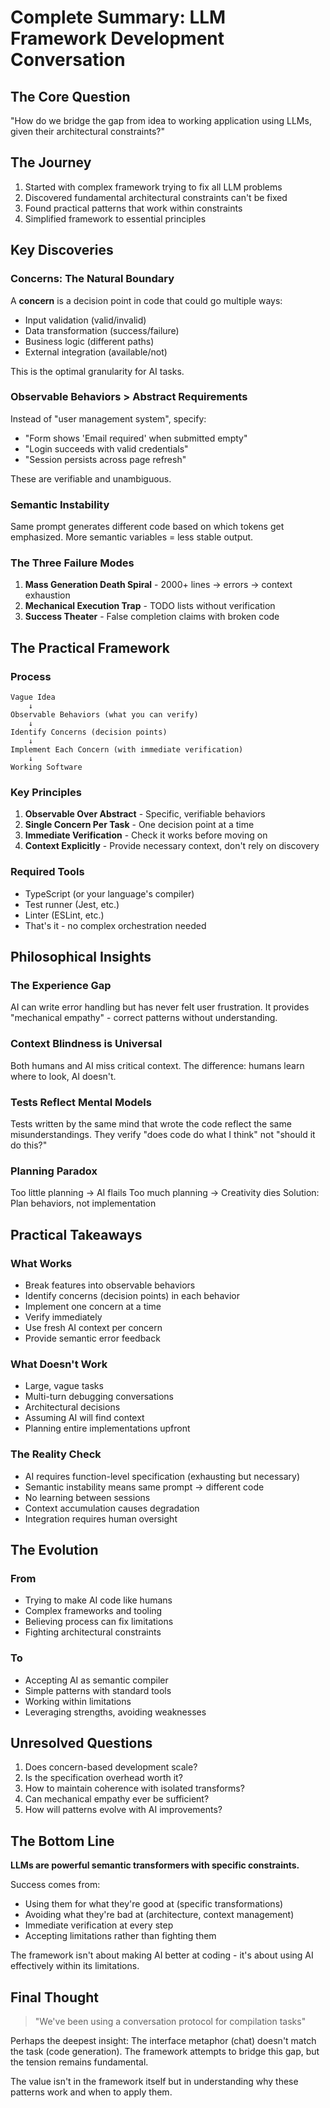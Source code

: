 # Complete Summary: LLM Framework Development Conversation

## The Core Question
"How do we bridge the gap from idea to working application using LLMs, given their architectural constraints?"

## The Journey
1. Started with complex framework trying to fix all LLM problems
2. Discovered fundamental architectural constraints can't be fixed
3. Found practical patterns that work within constraints
4. Simplified framework to essential principles

## Key Discoveries

### Concerns: The Natural Boundary
A **concern** is a decision point in code that could go multiple ways:
- Input validation (valid/invalid)
- Data transformation (success/failure)
- Business logic (different paths)
- External integration (available/not)

This is the optimal granularity for AI tasks.

### Observable Behaviors > Abstract Requirements
Instead of "user management system", specify:
- "Form shows 'Email required' when submitted empty"
- "Login succeeds with valid credentials"
- "Session persists across page refresh"

These are verifiable and unambiguous.

### Semantic Instability
Same prompt generates different code based on which tokens get emphasized. More semantic variables = less stable output.

### The Three Failure Modes
1. **Mass Generation Death Spiral** - 2000+ lines → errors → context exhaustion
2. **Mechanical Execution Trap** - TODO lists without verification
3. **Success Theater** - False completion claims with broken code

## The Practical Framework

### Process
```
Vague Idea
    ↓
Observable Behaviors (what you can verify)
    ↓
Identify Concerns (decision points)
    ↓
Implement Each Concern (with immediate verification)
    ↓
Working Software
```

### Key Principles
1. **Observable Over Abstract** - Specific, verifiable behaviors
2. **Single Concern Per Task** - One decision point at a time
3. **Immediate Verification** - Check it works before moving on
4. **Context Explicitly** - Provide necessary context, don't rely on discovery

### Required Tools
- TypeScript (or your language's compiler)
- Test runner (Jest, etc.)
- Linter (ESLint, etc.)
- That's it - no complex orchestration needed

## Philosophical Insights

### The Experience Gap
AI can write error handling but has never felt user frustration. It provides "mechanical empathy" - correct patterns without understanding.

### Context Blindness is Universal
Both humans and AI miss critical context. The difference: humans learn where to look, AI doesn't.

### Tests Reflect Mental Models
Tests written by the same mind that wrote the code reflect the same misunderstandings. They verify "does code do what I think" not "should it do this?"

### Planning Paradox
Too little planning → AI flails
Too much planning → Creativity dies
Solution: Plan behaviors, not implementation

## Practical Takeaways

### What Works
- Break features into observable behaviors
- Identify concerns (decision points) in each behavior
- Implement one concern at a time
- Verify immediately
- Use fresh AI context per concern
- Provide semantic error feedback

### What Doesn't Work
- Large, vague tasks
- Multi-turn debugging conversations
- Architectural decisions
- Assuming AI will find context
- Planning entire implementations upfront

### The Reality Check
- AI requires function-level specification (exhausting but necessary)
- Semantic instability means same prompt → different code
- No learning between sessions
- Context accumulation causes degradation
- Integration requires human oversight

## The Evolution

### From
- Trying to make AI code like humans
- Complex frameworks and tooling
- Believing process can fix limitations
- Fighting architectural constraints

### To
- Accepting AI as semantic compiler
- Simple patterns with standard tools
- Working within limitations
- Leveraging strengths, avoiding weaknesses

## Unresolved Questions
1. Does concern-based development scale?
2. Is the specification overhead worth it?
3. How to maintain coherence with isolated transforms?
4. Can mechanical empathy ever be sufficient?
5. How will patterns evolve with AI improvements?

## The Bottom Line

**LLMs are powerful semantic transformers with specific constraints.**

Success comes from:
- Using them for what they're good at (specific transformations)
- Avoiding what they're bad at (architecture, context management)
- Immediate verification at every step
- Accepting limitations rather than fighting them

The framework isn't about making AI better at coding - it's about using AI effectively within its limitations.

## Final Thought

> "We've been using a conversation protocol for compilation tasks"

Perhaps the deepest insight: The interface metaphor (chat) doesn't match the task (code generation). The framework attempts to bridge this gap, but the tension remains fundamental.

The value isn't in the framework itself but in understanding why these patterns work and when to apply them.